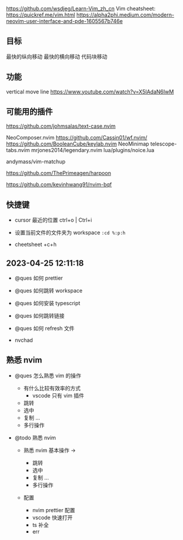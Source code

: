 https://github.com/wsdjeg/Learn-Vim_zh_cn
Vim cheatsheet: https://quickref.me/vim.html
https://alpha2phi.medium.com/modern-neovim-user-interface-and-pde-1605567b746e

## 目标

最快的纵向移动
最快的横向移动
代码块移动

## 功能

vertical move line
https://www.youtube.com/watch?v=X5IAdaN6IwM

## 可能用的插件

https://github.com/johmsalas/text-case.nvim

NeoComposer.nvim
https://github.com/Cassin01/wf.nvim/
https://github.com/BooleanCube/keylab.nvim
NeoMinimap
telescope-tabs.nvim
mrjones2014/legendary.nvim
lua/plugins/noice.lua

andymass/vim-matchup

https://github.com/ThePrimeagen/harpoon

https://github.com/kevinhwang91/nvim-bqf

## 快捷键

- cursor 最近的位置 ctrl+o | Ctrl+i

- 设置当前文件的文件夹为 workspace `:cd %:p:h`
- cheetsheet <leader>+c+h

## 2023-04-25 12:11:18

- @ques 如何 prettier
- @ques 如何跳转 workspace
- @ques 如何安装 typescript
- @ques 如何跳转链接
- @ques 如何 refresh 文件

- nvchad

## 熟悉 nvim

- @ques 怎么熟悉 vim 的操作

  - 有什么比较有效率的方式
    - vscode 只有 vim 插件
  - 跳转
  - 选中
  - 复制 ...
  - 多行操作

- @todo 熟悉 nvim

  - 熟悉 nvim 基本操作 ->

    - 跳转
    - 选中
    - 复制 ...
    - 多行操作

  - 配置
    - nvim prettier 配置
    - vscode 快速打开
    - ts 补全
    - err
